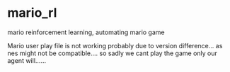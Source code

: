 # mario_rl
mario reinforcement learning, automating mario game

Mario user play file is not working probably due to version difference...
as nes might not be compatible.... so sadly we cant play the game only our agent will......

